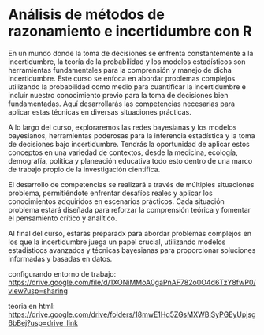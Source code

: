 #  Análisis de métodos de razonamiento e incertidumbre con R
En un mundo donde la toma de decisiones se enfrenta constantemente a la incertidumbre, la teoría de la probabilidad y los modelos estadísticos son herramientas fundamentales para la comprensión y manejo de dicha incertidumbre. Este curso se enfoca en abordar problemas complejos utilizando la probabilidad como medio para cuantificar la incertidumbre e incluir nuestro conocimiento previo para la toma de decisiones bien fundamentadas. Aquí desarrollarás las competencias necesarias para aplicar estas técnicas en diversas situaciones prácticas.

A lo largo del curso, exploraremos las redes bayesianas y los modelos bayesianos, herramientas poderosas para la inferencia estadística y la toma de decisiones bajo incertidumbre. Tendrás la oportunidad de aplicar estos conceptos en una variedad de contextos, desde la medicina, ecología, demografía, política y planeación educativa todo esto dentro de una marco de trabajo propio de la investigación científica.

El desarrollo de competencias se realizará a través de múltiples situaciones problema, permitiéndote enfrentar desafíos reales y aplicar los conocimientos adquiridos en escenarios prácticos. Cada situación problema estará diseñada para reforzar la comprensión teórica y fomentar el pensamiento crítico y analítico.

Al final del curso, estarás preparadx para abordar problemas complejos en los que la incertidumbre juega un papel crucial, utilizando modelos estadísticos avanzados y técnicas bayesianas para proporcionar soluciones informadas y basadas en datos.


configurando entorno de trabajo: https://drive.google.com/file/d/1XONiMMoA0gaPnAF782o0O4d6TzY8fwP0/view?usp=sharing

teoria en html: https://drive.google.com/drive/folders/18mwE1Hq5ZGsMXWBiSyPGEyUpjsg6bBej?usp=drive_link
